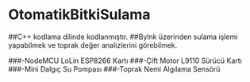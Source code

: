 # OtomatikBitkiSulama

##C++ kodlama dilinde kodlanmıştır.
##Bylnk üzerinden sulama işlemi yapabilmek ve toprak değer analizlerini görebilmek.

	
###-NodeMCU LoLin ESP8266 Kartı
###-Çift Motor L9110 Sürücü Kartı
###-Mini Dalgıç Su Pompası 
###-Toprak Nemi Algılama Sensörü
